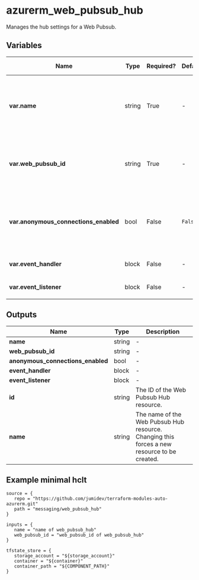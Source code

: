 # azurerm_web_pubsub_hub

Manages the hub settings for a Web Pubsub.

## Variables

| Name | Type | Required? |  Default  |  possible values |  Description |
| ---- | ---- | --------- |  ----------- | ----------- | ----------- |
| **var.name** | string | True | -  |  -  |  The name of the Web Pubsub hub service. Changing this forces a new resource to be created. | 
| **var.web_pubsub_id** | string | True | -  |  -  |  Specifies the id of the Web Pubsub. Changing this forces a new resource to be created. | 
| **var.anonymous_connections_enabled** | bool | False | `False`  |  `true`, `false`  |  Is anonymous connections are allowed for this hub? Defaults to `false`. Possible values are `true`, `false`. | 
| **var.event_handler** | block | False | -  |  -  |  An `event_handler` block. | 
| **var.event_listener** | block | False | -  |  -  |  An `event_listener` block. | 



## Outputs

| Name | Type | Description |
| ---- | ---- | --------- | 
| **name** | string  | - | 
| **web_pubsub_id** | string  | - | 
| **anonymous_connections_enabled** | bool  | - | 
| **event_handler** | block  | - | 
| **event_listener** | block  | - | 
| **id** | string  | The ID of the Web Pubsub Hub resource. | 
| **name** | string  | The name of the Web Pubsub Hub resource. Changing this forces a new resource to be created. | 

## Example minimal hclt

```hcl
source = {
   repo = "https://github.com/jumidev/terraform-modules-auto-azurerm.git" 
   path = "messaging/web_pubsub_hub" 
}

inputs = {
   name = "name of web_pubsub_hub" 
   web_pubsub_id = "web_pubsub_id of web_pubsub_hub" 
}

tfstate_store = {
   storage_account = "${storage_account}" 
   container = "${container}" 
   container_path = "${COMPONENT_PATH}" 
}


```